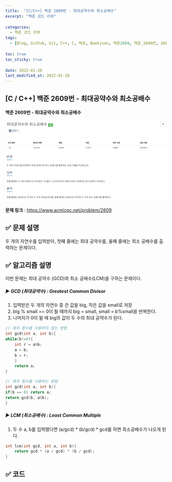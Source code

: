 ```yaml
---
title:  "[C/C++] 백준 2609번 - 최대공약수와 최소공배수"
excerpt: "백준 코드 리뷰"

categories:
  - 백준 코드 리뷰
tags:
  - [Blog, Github, Git, C++, C, 백준, Baekjoon, 백준2609, 백준_2609번, 2609번, c++_2609, 2609_c++, ]

toc: true
toc_sticky: true

date: 2022-01-28
last_modified_at: 2022-01-28
---
```


## [C / C++] 백준 2609번 - 최대공약수와 최소공배수

#### 백준 2609번 - 최대공약수와 최소공배수

![2609](https://github.com/2hyunjinn/2hyunjinn.github.io/blob/master/images/2022-01-28-2609_-posting/2609.PNG?raw=true)

**문제 링크** : <https://www.acmicpc.net/problem/2609>



## ✅ 문제 설명

두 개의 자연수를 입력받아, 첫째 줄에는 최대 공약수를, 둘째 줄에는 최소 공배수를 출력하는 문제이다.



## ✅ 알고리즘 설명

이번 문제는 최대 공약수 (GCD)와 최소 공배수(LCM)을 구하는 문제이다.

##### **▶ GCD (최대공약수) : Greatest Common Divisor**

1. 입력받은 두 개의 자연수 중 큰 값을 big, 작은 값을 small로 저장
2. big % small == 0이 될 때까지 big = small, small = b%small을 반복한다.
3. 나머지가 0이 될 때 big의 값이 두 수의 최대 공약수가 된다.

```c++
// 재귀 함수를 사용하지 않는 방법
int gcd(int a, int b){
while(b!=0){
	int r = a%b;
	a = b;
	b = r;
	}
	return a;
}
```

```c++
// 재귀 함수를 사용하는 방법
int gcd(int a, int b){
if(b == 0) return a;
return gcd(b, a%b);
}
```





##### **▶ LCM (최소공배수) : Least Common Multiple**

1. 두 수 a, b를 입력했다면 (a/gcd) * (b/gcd) * gcd를 하면 최소공배수가 나오게 된다.

```c++
int lcm(int gcd, int a, int b){
	return gcd * (a / gcd) * (b / gcd);
}
```





## ✅ 코드

<script src="https://gist.github.com/2hyunjinn/e45630461fd8de004c88e1dfcd8a1169.js"></script>

